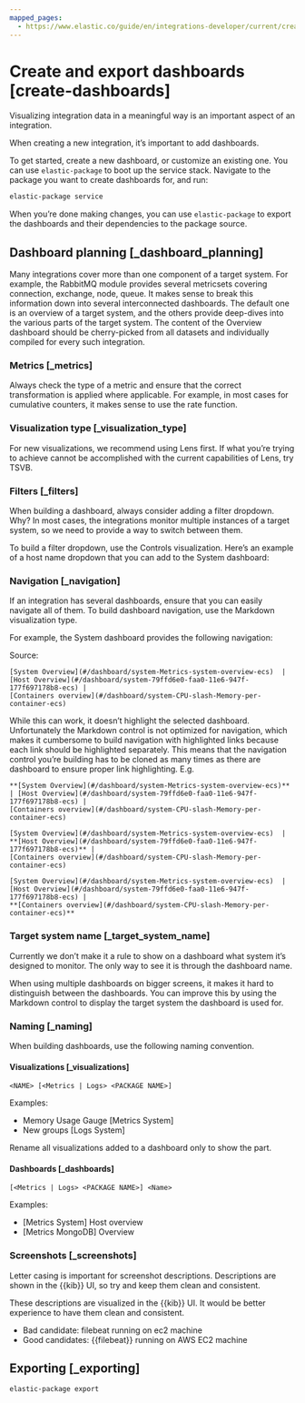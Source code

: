 ```yaml
---
mapped_pages:
  - https://www.elastic.co/guide/en/integrations-developer/current/create-dashboards.html
---
```


# Create and export dashboards [create-dashboards]

Visualizing integration data in a meaningful way is an important aspect of an integration.

When creating a new integration, it’s important to add dashboards.

To get started, create a new dashboard, or customize an existing one. You can use `elastic-package` to boot up the service stack. Navigate to the package you want to create dashboards for, and run:

```bash
elastic-package service
```

When you’re done making changes, you can use `elastic-package` to export the dashboards and their dependencies to the package source.


## Dashboard planning [_dashboard_planning]

Many integrations cover more than one component of a target system. For example, the RabbitMQ module provides several metricsets covering connection, exchange, node, queue. It makes sense to break this information down into several interconnected dashboards. The default one is an overview of a target system, and the others provide deep-dives into the various parts of the target system. The content of the Overview dashboard should be cherry-picked from all datasets and individually compiled for every such integration.


### Metrics [_metrics]

Always check the type of a metric and ensure that the correct transformation is applied where applicable. For example, in most cases for cumulative counters, it makes sense to use the rate function.


### Visualization type [_visualization_type]

For new visualizations, we recommend using Lens first. If what you’re trying to achieve cannot be accomplished with the current capabilities of Lens, try TSVB.


### Filters [_filters]

When building a dashboard, always consider adding a filter dropdown. Why? In most cases, the integrations monitor multiple instances of a target system, so we need to provide a way to switch between them.

To build a filter dropdown, use the Controls visualization. Here’s an example of a host name dropdown that you can add to the System dashboard:


### Navigation [_navigation]

If an integration has several dashboards, ensure that you can easily navigate all of them. To build dashboard navigation, use the Markdown visualization type.

For example, the System dashboard provides the following navigation:

Source:

```text
[System Overview](#/dashboard/system-Metrics-system-overview-ecs)  | [Host Overview](#/dashboard/system-79ffd6e0-faa0-11e6-947f-177f697178b8-ecs) |
[Containers overview](#/dashboard/system-CPU-slash-Memory-per-container-ecs)
```

While this can work, it doesn’t highlight the selected dashboard. Unfortunately the Markdown control is not optimized for navigation, which makes it cumbersome to build navigation with highlighted links because each link should be highlighted separately. This means that the navigation control you’re building has to be cloned as many times as there are dashboard to ensure proper link highlighting. E.g.

```text
**[System Overview](#/dashboard/system-Metrics-system-overview-ecs)**  | [Host Overview](#/dashboard/system-79ffd6e0-faa0-11e6-947f-177f697178b8-ecs) |
[Containers overview](#/dashboard/system-CPU-slash-Memory-per-container-ecs)

[System Overview](#/dashboard/system-Metrics-system-overview-ecs)  | **[Host Overview](#/dashboard/system-79ffd6e0-faa0-11e6-947f-177f697178b8-ecs)** |
[Containers overview](#/dashboard/system-CPU-slash-Memory-per-container-ecs)

[System Overview](#/dashboard/system-Metrics-system-overview-ecs)  | [Host Overview](#/dashboard/system-79ffd6e0-faa0-11e6-947f-177f697178b8-ecs) |
**[Containers overview](#/dashboard/system-CPU-slash-Memory-per-container-ecs)**
```


### Target system name [_target_system_name]

Currently we don’t make it a rule to show on a dashboard what system it’s designed to monitor. The only way to see it is through the dashboard name.

When using multiple dashboards on bigger screens, it makes it hard to distinguish between the dashboards. You can improve this by using the Markdown control to display the target system the dashboard is used for.


### Naming [_naming]

When building dashboards, use the following naming convention.


#### Visualizations [_visualizations]

```text
<NAME> [<Metrics | Logs> <PACKAGE NAME>]
```

Examples:

* Memory Usage Gauge [Metrics System]
* New groups [Logs System]

Rename all visualizations added to a dashboard only to show the <NAME> part.


#### Dashboards [_dashboards]

```text
[<Metrics | Logs> <PACKAGE NAME>] <Name>
```

Examples:

* [Metrics System] Host overview
* [Metrics MongoDB] Overview


### Screenshots [_screenshots]

Letter casing is important for screenshot descriptions. Descriptions are shown in the {{kib}} UI, so try and keep them clean and consistent.

These descriptions are visualized in the {{kib}} UI. It would be better experience to have them clean and consistent.

* Bad candidate: filebeat running on ec2 machine
* Good candidates: {{filebeat}} running on AWS EC2 machine


## Exporting [_exporting]

```bash
elastic-package export
```
